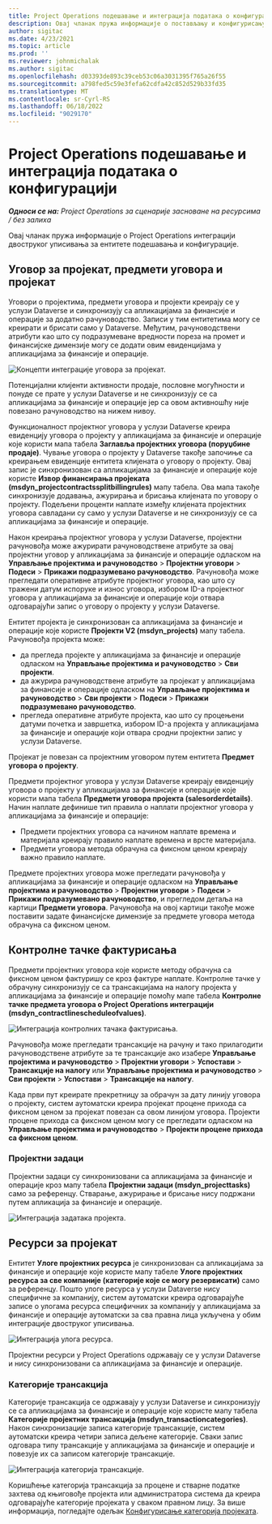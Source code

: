 ```yaml
---
title: Project Operations подешавање и интеграција података о конфигурацији
description: Овај чланак пружа информације о постављању и конфигурисању мапа двоструког уписивања у Project Operations.
author: sigitac
ms.date: 4/23/2021
ms.topic: article
ms.prod: ''
ms.reviewer: johnmichalak
ms.author: sigitac
ms.openlocfilehash: d03393de893c39ceb53c06a3031395f765a26f55
ms.sourcegitcommit: a798fed5c59e3fefa62cdfa42c852d529b33fd35
ms.translationtype: MT
ms.contentlocale: sr-Cyrl-RS
ms.lasthandoff: 06/18/2022
ms.locfileid: "9029170"
---
```

# <a name="project-operations-setup-and-configuration-data-integration"></a>Project Operations подешавање и интеграција података о конфигурацији

_**Односи се на:** Project Operations за сценарије засноване на ресурсима / без залиха_

Овај чланак пружа информације о Project Operations интеграцији двоструког уписивања за ентитете подешавања и конфигурације.

## <a name="project-contracts-contract-lines-and-projects"></a>Уговор за пројекат, предмети уговора и пројекат

Уговори о пројектима, предмети уговора и пројекти креирају се у услузи Dataverse и синхронизују са апликацијама за финансије и операције за додатно рачуноводство. Записи у тим ентитетима могу се креирати и брисати само у Dataverse. Међутим, рачуноводствени атрибути као што су подразумеване вредности пореза на промет и финансијске димензије могу се додати овим евиденцијама у апликацијама за финансије и операције.

  ![Концепти интеграције уговора за пројекат.](./media/1ProjectContract.jpg)

Потенцијални клијенти активности продаје, пословне могућности и понуде се прате у услузи Dataverse и не синхронизују се са апликацијама за финансије и операције јер са овом активношћу није повезано рачуноводство на нижем нивоу.

Функционалност пројектног уговора у услузи Dataverse креира евиденцију уговора о пројекту у апликацијама за финансије и операције које користи мапа табела **Заглавља пројектних уговора (поруџбине продаје)**. Чување уговора о пројекту у Dataverse такође започиње са креирањем евиденције ентитета клијената о уговору о пројекту. Овај запис је синхронизован са апликацијама за финансије и операције које користе **Извор финансирања пројеката (msdyn\_projectcontractssplitbillingrules)** мапу табела. Ова мапа такође синхронизује додавања, ажурирања и брисања клијената по уговору о пројекту. Подељени проценти наплате између клијената пројектних уговора савладани су само у услузи Dataverse и не синхронизују се са апликацијама за финансије и операције.

Након креирања пројектног уговора у услузи Dataverse, пројектни рачуновођа може ажурирати рачуноводствене атрибуте за овај пројектни уговор у апликацијама за финансије и операције одласком на **Управљање пројектима и рачуноводство** > **Пројектни уговори** > **Подеси** > **Прикажи подразумевано рачуноводство**. Рачуновођа може прегледати оперативне атрибуте пројектног уговора, као што су тражени датум испоруке и износ уговора, избором ID-а пројектног уговора у апликацијама за финансије и операције који отвара одговарајући запис о уговору о пројекту у услузи Dataverse.

Ентитет пројекта је синхронизован са апликацијама за финансије и операције које користе **Пројекти V2 (msdyn\_projects)** мапу табела. Рачуновођа пројекта може:

  - да прегледа пројекте у апликацијама за финансије и операције одласком на **Управљање пројектима и рачуноводство** > **Сви пројекти**. 
  - да ажурира рачуноводствене атрибуте за пројекат у апликацијама за финансије и операције одласком на **Управљање пројектима и рачуноводство** > **Сви пројекти** > **Подеси** > **Прикажи подразумевано рачуноводство**.  
  - прегледа оперативне атрибуте пројекта, као што су процењени датуми почетка и завршетка, избором ID-а пројекта у апликацијама за финансије и операције који отвара сродни пројектни запис у услузи Dataverse.

Пројекат је повезан са пројектним уговором путем ентитета **Предмет уговора о пројекту**.

Предмети пројектног уговора у услузи Dataverse креирају евиденцију уговора о пројекту у апликацијама за финансије и операције које користи мапа табела **Предмети уговора пројекта (salesorderdetails)**. Начин наплате дефинише тип правила о наплати пројектног уговора у апликацијама за финансије и операције:

  - Предмети пројектних уговора са начином наплате времена и материјала креирају правило наплате времена и врсте материјала.
  - Предмети уговора метода обрачуна са фиксном ценом креирају важно правило наплате.

Предмете пројектних уговора може прегледати рачуновођа у апликацијама за финансије и операције одласком на **Управљање пројектима и рачуноводство** > **Пројектни уговори** > **Подеси** > **Прикажи подразумевано рачуноводство**, и прегледом детаља на картици **Предмети уговора**. Рачуновођа на овој картици такође може поставити задате финансијске димензије за предмете уговора метода обрачуна са фиксном ценом.

## <a name="billing-milestones"></a>Контролне тачке фактурисања

Предмети пројектних уговора које користе методу обрачуна са фиксном ценом фактуришу се кроз фактуре наплате. Контролне тачке у обрачуну синхронизују се са трансакцијама на налогу пројекта у апликацијама за финансије и операције помоћу мапе табела **Контролне тачке предмета уговора о Project Operations интеграцији (msdyn\_contractlinescheduleofvalues)**.

  ![Интеграција контролних тачака фактурисања.](./media/2Milestones.jpg)

Рачуновођа може прегледати трансакције на рачуну и тако прилагодити рачуноводствене атрибуте за те трансакције ако изабере **Управљање пројектима и рачуноводство** > **Пројектни уговори** > **Успостави** > **Трансакције на налогу** или **Управљање пројектима и рачуноводство** > **Сви пројекти** > **Успостави** > **Трансакције на налогу**.

Када први пут креирате прекретницу за обрачун за дату линију уговора о пројекту, систем аутоматски креира пројекат процене прихода са фиксном ценом за пројекат повезан са овом линијом уговора. Пројекти процене прихода са фиксном ценом могу се прегледати одласком на **Управљање пројектима и рачуноводство** > **Пројекти процене прихода са фиксном ценом**.

### <a name="project-tasks"></a>Пројектни задаци

Пројектни задаци су синхронизовани са апликацијама за финансије и операције кроз мапу табела **Пројектни задаци (msdyn\_projecttasks)** само за референцу. Стварање, ажурирање и брисање нису подржани путем апликација за финансије и операције.

  ![Интеграција задатака пројекта.](./media/3Tasks.jpg)

## <a name="project-resources"></a>Ресурси за пројекат

Ентитет **Улоге пројектних ресурса** је синхронизован са апликацијама за финансије и операције које користе мапу табеле **Улоге пројектних ресурса за све компаније (категорије које се могу резервисати)** само за референцу. Пошто улоге ресурса у услузи Dataverse нису специфичне за компанију, систем аутоматски креира одговарајуће записе о улогама ресурса специфичних за компанију у апликацијама за финансије и операције аутоматски за сва правна лица укључена у обим интеграције двоструког уписивања.

![Интеграција улога ресурса.](./media/5Resources.jpg)

Пројектни ресурси у Project Operations одржавају се у услузи Dataverse и нису синхронизовани са апликацијама за финансије и операције.

### <a name="transaction-categories"></a>Категорије трансакција

Категорије трансакција се одржавају у услузи Dataverse и синхронизују се са апликацијама за финансије и операције које користе мапу табела **Категорије пројектних трансакција (msdyn\_transactioncategories)**. Након синхронизације записа категорије трансакције, систем аутоматски креира четири записа дељене категорије. Сваки запис одговара типу трансакције у апликацијама за финансије и операције и повезује их са записом категорије трансакције.

![Интеграција категорија трансакције.](./media/4TransactionCategories.jpg)

Коришћење категорија трансакција за процене и стварне податке захтева од књиговође пројекта или администратора система да креира одговарајуће категорије пројеката у сваком правном лицу. За више информација, погледајте одељак [Конфигурисање категорија пројеката](../project-accounting/configure-project-categories.md).
